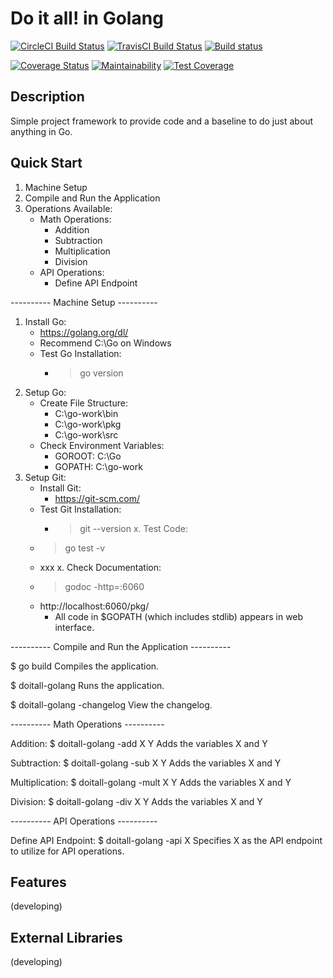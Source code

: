 
Do it all! in Golang
====================
[![CircleCI Build Status](https://circleci.com/gh/pathaugen/doitall-golang.svg?style=svg)](https://circleci.com/gh/pathaugen/doitall-golang)
[![TravisCI Build Status](https://travis-ci.com/pathaugen/doitall-golang.svg?branch=master)](https://travis-ci.com/pathaugen/doitall-golang)
[![Build status](https://ci.appveyor.com/api/projects/status/2hm4g4of8d2k5of1/branch/master?svg=true)](https://ci.appveyor.com/project/PatrickHaugen/doitall-golang/branch/master)

[![Coverage Status](https://coveralls.io/repos/github/pathaugen/doitall-golang/badge.svg?branch=master)](https://coveralls.io/github/pathaugen/doitall-golang?branch=master)
[![Maintainability](https://api.codeclimate.com/v1/badges/4fa3e21b6359a2da09ce/maintainability)](https://codeclimate.com/github/pathaugen/doitall-golang/maintainability)
[![Test Coverage](https://api.codeclimate.com/v1/badges/4fa3e21b6359a2da09ce/test_coverage)](https://codeclimate.com/github/pathaugen/doitall-golang/test_coverage)

Description
-----------

Simple project framework to provide code and a baseline to do just about anything in Go.

Quick Start
------------

1. Machine Setup
2. Compile and Run the Application
3. Operations Available:
   * Math Operations:
     * Addition
     * Subtraction
     * Multiplication
     * Division
   * API Operations:
     * Define API Endpoint

---------- Machine Setup ----------

1. Install Go:
   * https://golang.org/dl/
   * Recommend C:\Go on Windows
   * Test Go Installation:
     * > go version
2. Setup Go:
   * Create File Structure:
     * C:\go-work\bin
     * C:\go-work\pkg
     * C:\go-work\src
   * Check Environment Variables:
     * GOROOT: C:\Go
     * GOPATH: C:\go-work
3. Setup Git:
   * Install Git:
     * https://git-scm.com/
   * Test Git Installation:
     * > git --version
x. Test Code:
   * > go test -v
   * xxx
x. Check Documentation:
   * > godoc -http=:6060
   * http://localhost:6060/pkg/
     * All code in $GOPATH (which includes stdlib) appears in web interface.

---------- Compile and Run the Application ----------

$ go build
  Compiles the application.

$ doitall-golang
  Runs the application.

$ doitall-golang -changelog
  View the changelog.

---------- Math Operations ----------

  Addition:
  $ doitall-golang -add X Y
    Adds the variables X and Y

  Subtraction:
  $ doitall-golang -sub X Y
    Adds the variables X and Y

  Multiplication:
  $ doitall-golang -mult X Y
    Adds the variables X and Y

  Division:
  $ doitall-golang -div X Y
    Adds the variables X and Y

---------- API Operations ----------

  Define API Endpoint:
  $ doitall-golang -api X
    Specifies X as the API endpoint to utilize for API operations.

Features
--------

(developing)

External Libraries
------------------

(developing)
